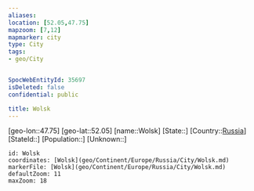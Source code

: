 ```yaml
---
aliases: 
location: [52.05,47.75]
mapzoom: [7,12] 
mapmarker: city 
type: City
tags:
- geo/City


SpocWebEntityId: 35697
isDeleted: false
confidential: public

title: Wolsk
---
```

[geo-lon::47.75]
[geo-lat::52.05]
[name::Wolsk]
[State::]
[Country::[Russia](geo/Continent/Europe/Russia.md)]
[StateId::]
[Population::]
[Unknown::]


```leaflet
id: Wolsk
coordinates: [Wolsk](geo/Continent/Europe/Russia/City/Wolsk.md)
markerFile: [Wolsk](geo/Continent/Europe/Russia/City/Wolsk.md)
defaultZoom: 11 
maxZoom: 18
```


